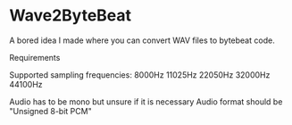 # Wave2ByteBeat

A bored idea I made where you can convert WAV files to bytebeat code.

Requirements

Supported sampling frequencies: 8000Hz 11025Hz 22050Hz 32000Hz 44100Hz

Audio has to be mono but unsure if it is necessary
Audio format should be "Unsigned 8-bit PCM"
